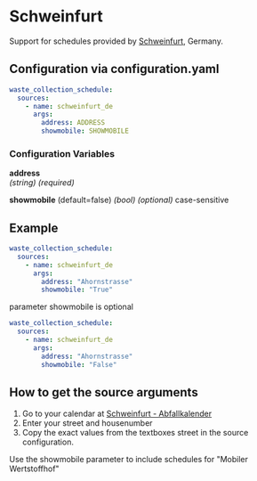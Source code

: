# Schweinfurt

Support for schedules provided by [Schweinfurt](https://www.schweinfurt.de/leben-freizeit/umwelt/abfallwirtschaft/4427.Aktuelle-Abfuhrtermine-und-Muellkalender.html), Germany.

## Configuration via configuration.yaml

```yaml
waste_collection_schedule:
  sources:
    - name: schweinfurt_de
      args:
        address: ADDRESS
        showmobile: SHOWMOBILE
```

### Configuration Variables

**address**  
*(string) (required)*

**showmobile** (default=false)
*(bool) (optional)*  case-sensitive

## Example


```yaml
waste_collection_schedule:
  sources:
    - name: schweinfurt_de
      args:
        address: "Ahornstrasse"
        showmobile: "True"
```

parameter showmobile is optional
```yaml
waste_collection_schedule:
  sources:
    - name: schweinfurt_de
      args:
        address: "Ahornstrasse"
        showmobile: "False"
```

## How to get the source arguments

1. Go to your calendar at [Schweinfurt - Abfallkalender](https://www.schweinfurt.de/leben-freizeit/umwelt/abfallwirtschaft/4427.Aktuelle-Abfuhrtermine-und-Muellkalender.html)
2. Enter your street and housenumber
3. Copy the exact values from the textboxes street in the source configuration.

Use the showmobile parameter to include schedules for "Mobiler Wertstoffhof"